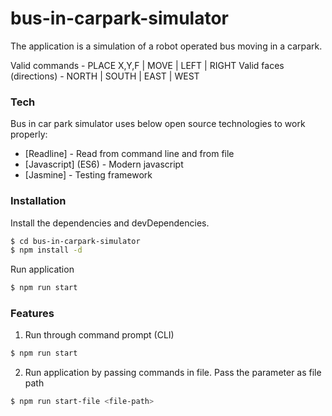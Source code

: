 # bus-in-carpark-simulator
The application is a simulation of a robot operated bus moving in a carpark.

Valid commands - PLACE X,Y,F | MOVE | LEFT | RIGHT
Valid faces (directions) - NORTH | SOUTH | EAST | WEST

### Tech

Bus in car park simulator uses below open source technologies to work properly:

* [Readline] - Read from command line and from file
* [Javascript] (ES6) - Modern javascript
* [Jasmine] - Testing framework

### Installation
Install the dependencies and devDependencies.

```sh
$ cd bus-in-carpark-simulator
$ npm install -d
```
Run application
```sh
$ npm run start
```
### Features
1. Run through command prompt (CLI)
```sh
$ npm run start
```
2. Run application by passing commands in file. Pass the parameter as file path
```sh
$ npm run start-file <file-path>
```
